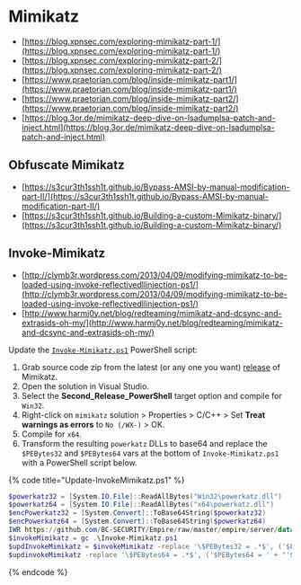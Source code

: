# Mimikatz

- [https://blog.xpnsec.com/exploring-mimikatz-part-1/](https://blog.xpnsec.com/exploring-mimikatz-part-1/)
- [https://blog.xpnsec.com/exploring-mimikatz-part-2/](https://blog.xpnsec.com/exploring-mimikatz-part-2/)
- [https://www.praetorian.com/blog/inside-mimikatz-part1/](https://www.praetorian.com/blog/inside-mimikatz-part1/)
- [https://www.praetorian.com/blog/inside-mimikatz-part2/](https://www.praetorian.com/blog/inside-mimikatz-part2/)
- [https://blog.3or.de/mimikatz-deep-dive-on-lsadumplsa-patch-and-inject.html](https://blog.3or.de/mimikatz-deep-dive-on-lsadumplsa-patch-and-inject.html)




## Obfuscate Mimikatz

* [https://s3cur3th1ssh1t.github.io/Bypass-AMSI-by-manual-modification-part-II/](https://s3cur3th1ssh1t.github.io/Bypass-AMSI-by-manual-modification-part-II/)
* [https://s3cur3th1ssh1t.github.io/Building-a-custom-Mimikatz-binary/](https://s3cur3th1ssh1t.github.io/Building-a-custom-Mimikatz-binary/)




## Invoke-Mimikatz

* [http://clymb3r.wordpress.com/2013/04/09/modifying-mimikatz-to-be-loaded-using-invoke-reflectivedllinjection-ps1/](http://clymb3r.wordpress.com/2013/04/09/modifying-mimikatz-to-be-loaded-using-invoke-reflectivedllinjection-ps1/)
* [http://www.harmj0y.net/blog/redteaming/mimikatz-and-dcsync-and-extrasids-oh-my/](http://www.harmj0y.net/blog/redteaming/mimikatz-and-dcsync-and-extrasids-oh-my/)

Update the [`Invoke-Mimikatz.ps1`](https://github.com/BC-SECURITY/Empire/blob/master/data/module_source/credentials/Invoke-Mimikatz.ps1) PowerShell script:

1. Grab source code zip from the latest (or any one you want) [release](https://github.com/gentilkiwi/mimikatz/releases) of Mimikatz.
2. Open the solution in Visual Studio.
3. Select the **Second_Release_PowerShell** target option and compile for  `Win32`.
4. Right-click on `mimikatz` solution > Properties > C/C++ > Set **Treat warnings as errors** to `No (/WX-)` > OK.
5. Compile for `x64`.
6. Transform the resulting `powerkatz` DLLs to base64 and replace the `$PEBytes32` and `$PEBytes64` vars at the bottom of `Invoke-Mimikatz.ps1` with a PowerShell script below.

{% code title="Update-InvokeMimikatz.ps1" %}
```powershell
$powerkatz32 = [System.IO.File]::ReadAllBytes("Win32\powerkatz.dll")
$powerkatz64 = [System.IO.File]::ReadAllBytes("x64\powerkatz.dll")
$encPowerkatz32 = [System.Convert]::ToBase64String($powerkatz32)
$encPowerkatz64 = [System.Convert]::ToBase64String($powerkatz64)
IWR https://github.com/BC-SECURITY/Empire/raw/master/empire/server/data/module_source/credentials/Invoke-Mimikatz.ps1 -OutFile Invoke-Mimikatz.ps1
$invokeMimikatz = gc .\Invoke-Mimikatz.ps1
$updInvokeMimikatz = $invokeMimikatz -replace '\$PEBytes32 = .*$', ('$PEBytes32 = ' + "'$encPowerkatz32'")
$updinvokeMimikatz -replace '\$PEBytes64 = .*$', ('$PEBytes64 = ' + "'$encPowerkatz64'") > Invoke-Mimikatz.ps1
```
{% endcode %}
